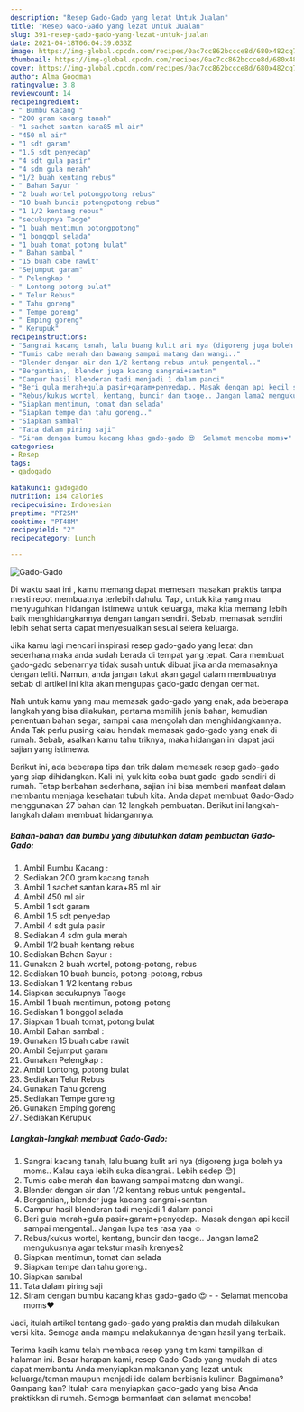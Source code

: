 ```yaml
---
description: "Resep Gado-Gado yang lezat Untuk Jualan"
title: "Resep Gado-Gado yang lezat Untuk Jualan"
slug: 391-resep-gado-gado-yang-lezat-untuk-jualan
date: 2021-04-18T06:04:39.033Z
image: https://img-global.cpcdn.com/recipes/0ac7cc862bccce8d/680x482cq70/gado-gado-foto-resep-utama.jpg
thumbnail: https://img-global.cpcdn.com/recipes/0ac7cc862bccce8d/680x482cq70/gado-gado-foto-resep-utama.jpg
cover: https://img-global.cpcdn.com/recipes/0ac7cc862bccce8d/680x482cq70/gado-gado-foto-resep-utama.jpg
author: Alma Goodman
ratingvalue: 3.8
reviewcount: 14
recipeingredient:
- " Bumbu Kacang "
- "200 gram kacang tanah"
- "1 sachet santan kara85 ml air"
- "450 ml air"
- "1 sdt garam"
- "1.5 sdt penyedap"
- "4 sdt gula pasir"
- "4 sdm gula merah"
- "1/2 buah kentang rebus"
- " Bahan Sayur "
- "2 buah wortel potongpotong rebus"
- "10 buah buncis potongpotong rebus"
- "1 1/2 kentang rebus"
- "secukupnya Taoge"
- "1 buah mentimun potongpotong"
- "1 bonggol selada"
- "1 buah tomat potong bulat"
- " Bahan sambal "
- "15 buah cabe rawit"
- "Sejumput garam"
- " Pelengkap "
- " Lontong potong bulat"
- " Telur Rebus"
- " Tahu goreng"
- " Tempe goreng"
- " Emping goreng"
- " Kerupuk"
recipeinstructions:
- "Sangrai kacang tanah, lalu buang kulit ari nya (digoreng juga boleh ya moms.. Kalau saya lebih suka disangrai.. Lebih sedep 😊)"
- "Tumis cabe merah dan bawang sampai matang dan wangi.."
- "Blender dengan air dan 1/2 kentang rebus untuk pengental.."
- "Bergantian,, blender juga kacang sangrai+santan"
- "Campur hasil blenderan tadi menjadi 1 dalam panci"
- "Beri gula merah+gula pasir+garam+penyedap.. Masak dengan api kecil sampai mengental.. Jangan lupa tes rasa yaa ☺"
- "Rebus/kukus wortel, kentang, buncir dan taoge.. Jangan lama2 mengukusnya agar tekstur masih krenyes2"
- "Siapkan mentimun, tomat dan selada"
- "Siapkan tempe dan tahu goreng.."
- "Siapkan sambal"
- "Tata dalam piring saji"
- "Siram dengan bumbu kacang khas gado-gado 😍  Selamat mencoba moms❤"
categories:
- Resep
tags:
- gadogado

katakunci: gadogado 
nutrition: 134 calories
recipecuisine: Indonesian
preptime: "PT25M"
cooktime: "PT48M"
recipeyield: "2"
recipecategory: Lunch

---
```



![Gado-Gado](https://img-global.cpcdn.com/recipes/0ac7cc862bccce8d/680x482cq70/gado-gado-foto-resep-utama.jpg)

Di waktu  saat ini , kamu memang dapat memesan masakan praktis tanpa mesti repot membuatnya terlebih dahulu. Tapi, untuk kita yang mau menyuguhkan hidangan istimewa untuk keluarga, maka kita memang lebih baik menghidangkannya dengan tangan sendiri. Sebab, memasak sendiri lebih sehat serta dapat menyesuaikan sesuai selera keluarga.

Jika kamu lagi mencari inspirasi resep gado-gado yang lezat dan sederhana,maka anda sudah berada di tempat yang tepat. Cara membuat gado-gado  sebenarnya tidak susah untuk dibuat jika anda memasaknya dengan teliti. Namun, anda jangan takut akan gagal dalam membuatnya 
sebab di artikel ini kita akan mengupas gado-gado dengan cermat.  



Nah untuk kamu yang mau memasak gado-gado yang enak, ada beberapa langkah yang bisa dilakukan, pertama memilih jenis bahan, kemudian penentuan bahan segar, sampai cara mengolah dan menghidangkannya. Anda Tak perlu pusing kalau hendak memasak gado-gado yang enak di rumah. Sebab, asalkan kamu  tahu triknya, maka hidangan ini dapat jadi sajian yang istimewa.

Berikut ini, ada beberapa tips dan trik dalam memasak resep gado-gado yang siap dihidangkan. Kali ini, yuk kita coba buat gado-gado sendiri di rumah. Tetap berbahan sederhana, sajian ini bisa memberi manfaat dalam membantu menjaga kesehatan tubuh kita. Anda dapat membuat Gado-Gado menggunakan 27 bahan dan 12 langkah pembuatan. Berikut ini langkah-langkah dalam membuat hidangannya.

<!--inarticleads1-->

##### Bahan-bahan dan bumbu yang dibutuhkan dalam pembuatan Gado-Gado:

1. Ambil  Bumbu Kacang :
1. Sediakan 200 gram kacang tanah
1. Ambil 1 sachet santan kara+85 ml air
1. Ambil 450 ml air
1. Ambil 1 sdt garam
1. Ambil 1.5 sdt penyedap
1. Ambil 4 sdt gula pasir
1. Sediakan 4 sdm gula merah
1. Ambil 1/2 buah kentang rebus
1. Sediakan  Bahan Sayur :
1. Gunakan 2 buah wortel, potong-potong, rebus
1. Sediakan 10 buah buncis, potong-potong, rebus
1. Sediakan 1 1/2 kentang rebus
1. Siapkan secukupnya Taoge
1. Ambil 1 buah mentimun, potong-potong
1. Sediakan 1 bonggol selada
1. Siapkan 1 buah tomat, potong bulat
1. Ambil  Bahan sambal :
1. Gunakan 15 buah cabe rawit
1. Ambil Sejumput garam
1. Gunakan  Pelengkap :
1. Ambil  Lontong, potong bulat
1. Sediakan  Telur Rebus
1. Gunakan  Tahu goreng
1. Sediakan  Tempe goreng
1. Gunakan  Emping goreng
1. Sediakan  Kerupuk




<!--inarticleads2-->

##### Langkah-langkah membuat Gado-Gado:

1. Sangrai kacang tanah, lalu buang kulit ari nya (digoreng juga boleh ya moms.. Kalau saya lebih suka disangrai.. Lebih sedep 😊)
1. Tumis cabe merah dan bawang sampai matang dan wangi..
1. Blender dengan air dan 1/2 kentang rebus untuk pengental..
1. Bergantian,, blender juga kacang sangrai+santan
1. Campur hasil blenderan tadi menjadi 1 dalam panci
1. Beri gula merah+gula pasir+garam+penyedap.. Masak dengan api kecil sampai mengental.. Jangan lupa tes rasa yaa ☺
1. Rebus/kukus wortel, kentang, buncir dan taoge.. Jangan lama2 mengukusnya agar tekstur masih krenyes2
1. Siapkan mentimun, tomat dan selada
1. Siapkan tempe dan tahu goreng..
1. Siapkan sambal
1. Tata dalam piring saji
1. Siram dengan bumbu kacang khas gado-gado 😍 -  - Selamat mencoba moms❤




Jadi, itulah artikel tentang  gado-gado  yang praktis dan mudah dilakukan versi kita. Semoga anda mampu melakukannya dengan hasil yang terbaik. 

Terima kasih kamu telah membaca resep yang tim kami tampilkan di halaman ini. Besar harapan kami, resep  Gado-Gado yang mudah di atas dapat membantu Anda menyiapkan makanan yang lezat untuk keluarga/teman maupun menjadi ide dalam berbisnis kuliner. Bagaimana? Gampang kan? Itulah cara menyiapkan gado-gado yang bisa Anda praktikkan di rumah. Semoga bermanfaat dan selamat mencoba!

